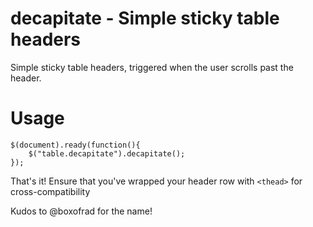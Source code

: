 decapitate - Simple sticky table headers
========================================

Simple sticky table headers, triggered when the user scrolls past the header.

Usage
=====
    $(document).ready(function(){
        $("table.decapitate").decapitate();
    });

That's it! Ensure that you've wrapped your header row with `<thead>` for cross-compatibility

Kudos to @boxofrad for the name!
